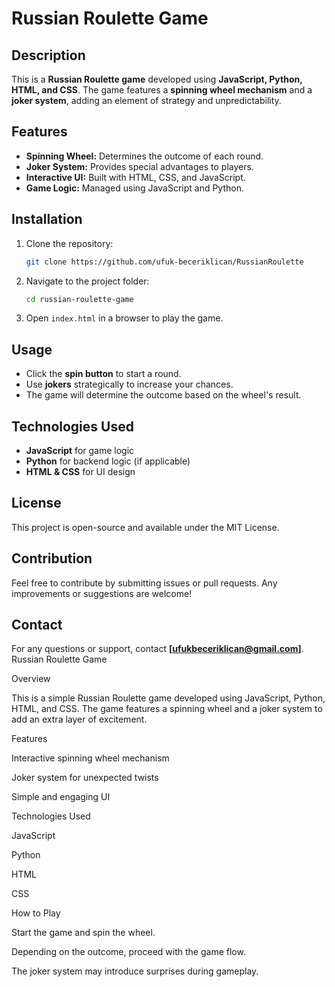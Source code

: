 # Russian Roulette Game

## Description
This is a **Russian Roulette game** developed using **JavaScript, Python, HTML, and CSS**. The game features a **spinning wheel mechanism** and a **joker system**, adding an element of strategy and unpredictability.

## Features
- **Spinning Wheel:** Determines the outcome of each round.
- **Joker System:** Provides special advantages to players.
- **Interactive UI:** Built with HTML, CSS, and JavaScript.
- **Game Logic:** Managed using JavaScript and Python.

## Installation
1. Clone the repository:
   ```sh
   git clone https://github.com/ufuk-beceriklican/RussianRoulette
   ```
2. Navigate to the project folder:
   ```sh
   cd russian-roulette-game
   ```
3. Open `index.html` in a browser to play the game.

## Usage
- Click the **spin button** to start a round.
- Use **jokers** strategically to increase your chances.
- The game will determine the outcome based on the wheel's result.

## Technologies Used
- **JavaScript** for game logic
- **Python** for backend logic (if applicable)
- **HTML & CSS** for UI design

## License
This project is open-source and available under the MIT License.

## Contribution
Feel free to contribute by submitting issues or pull requests. Any improvements or suggestions are welcome!

## Contact
For any questions or support, contact **[[ufukbeceriklican@gmail.com](https://github.com/ufuk-beceriklican)]**.
Russian Roulette Game

Overview

This is a simple Russian Roulette game developed using JavaScript, Python, HTML, and CSS. The game features a spinning wheel and a joker system to add an extra layer of excitement.

Features

Interactive spinning wheel mechanism

Joker system for unexpected twists

Simple and engaging UI

Technologies Used

JavaScript

Python

HTML

CSS

How to Play

Start the game and spin the wheel.

Depending on the outcome, proceed with the game flow.

The joker system may introduce surprises during gameplay.